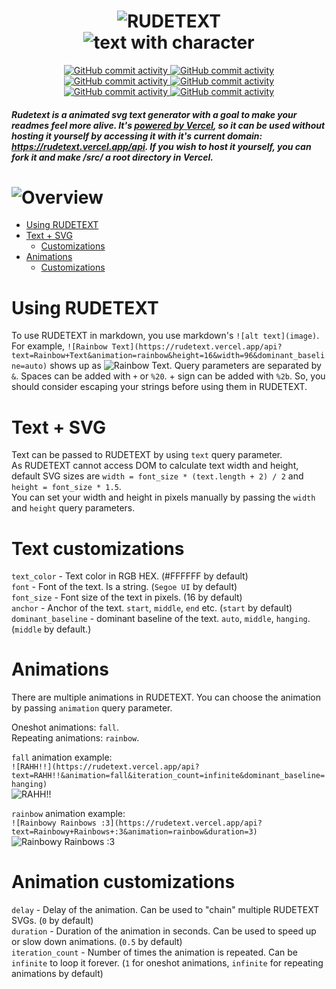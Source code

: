 <p align="center">
  <h1 align="center">
    <img alt="RUDETEXT" src="https://rudetext.vercel.app/api?text=RUDETEXT&font_size=128&font=punky&height=128&anchor=middle"/>
    <br/>
    <img alt="text with character" src="https://rudetext.vercel.app/api?text=text+with+character&font=punky&font_size=32&animation=rainbow&duration=10&text_color=00000000&delay=0.5&anchor=middle"/>
  </h1>
</p>
<p align="center">
  <a href="https://github.com/server-ok/">
    <img alt="GitHub commit activity" src="https://img.shields.io/badge/i_love-milk-white?logo=github&style=for-the-badge&labelColor=000000"/>
  </a>
  <a href="https://github.com/server-ok/rudetext/">
    <img alt="GitHub commit activity" src="https://img.shields.io/badge/RUDETEXT-black?style=for-the-badge&logo=github"/>
  </a>
  <a href="https://github.com/server-ok/rudetext/commits/">
    <img alt="GitHub commit activity" src="https://img.shields.io/github/commit-activity/t/server-ok/rudetext?style=for-the-badge&label=COMMITS&labelColor=FFFFFF&color=000000"/>
  </a>
  <a href="https://github.com/server-ok/rudetext/graphs/contributors">
    <img alt="GitHub commit activity" src="https://img.shields.io/github/contributors/server-ok/rudetext?style=for-the-badge&label=CONTRIBUTORS&labelColor=FFFFFF&color=000000"/>
  </a>
  <a href="https://github.com/server-ok/rudetext/issues/">
    <img alt="GitHub commit activity" src="https://img.shields.io/github/issues/server-ok/rudetext?style=for-the-badge&label=ISSUES&labelColor=FFFFFF&color=000000"/>
  </a>
  <a href="https://github.com/server-ok/rudetext/pulls/">
    <img alt="GitHub commit activity" src="https://img.shields.io/github/issues-pr/server-ok/rudetext?style=for-the-badge&label=PULL+REQUESTS&labelColor=FFFFFF&color=000000"/>
  </a>
</p>

##### Rudetext is a animated svg text generator with a goal to make your readmes feel more alive. It's [powered by Vercel](https://vercel.com), so it can be used without hosting it yourself by accessing it with it's current domain: https://rudetext.vercel.app/api. If you wish to host it yourself, you can fork it and make /src/ a root directory in Vercel.  

# ![Overview](https://rudetext.vercel.app/api?text=Overview&font=Segoe+UI&font_size=32&animation=rainbow&duration=10&height=32)
  - [Using RUDETEXT](#using-rudetext)
  - [Text + SVG](#text--svg)
    - [Customizations](#text-customizations)
  - [Animations](#animations)
    - [Customizations](#animation-customizations)

# Using RUDETEXT
To use RUDETEXT in markdown, you use markdown's `![alt text](image)`. For example, `![Rainbow Text](https://rudetext.vercel.app/api?text=Rainbow+Text&animation=rainbow&height=16&width=96&dominant_baseline=auto)` shows up as ![Rainbow Text](https://rudetext.vercel.app/api?text=Rainbow+Text&animation=rainbow&height=16&width=96&dominant_baseline=auto). Query parameters are separated by `&`. Spaces can be added with `+` or `%20`. + sign can be added with `%2b`. So, you should consider escaping your strings before using them in RUDETEXT.
  
# Text + SVG
Text can be passed to RUDETEXT by using `text` query parameter.  
As RUDETEXT cannot access DOM to calculate text width and height, default SVG sizes are `width = font_size * (text.length + 2) / 2` and `height = font_size * 1.5`.  
You can set your width and height in pixels manually by passing the `width` and `height` query parameters.  
  
# Text customizations
`text_color` - Text color in RGB HEX. (#FFFFFF by default)  
`font` - Font of the text. Is a string. (`Segoe UI` by default)  
`font_size` - Font size of the text in pixels. (16 by default)  
`anchor` - Anchor of the text. `start`, `middle`, `end` etc. (`start` by default)  
`dominant_baseline` - dominant baseline of the text. `auto`, `middle`, `hanging`. (`middle` by default.)
  
# Animations
There are multiple animations in RUDETEXT. You can choose the animation by passing `animation` query parameter.  

Oneshot animations: `fall`.  
Repeating animations: `rainbow`.  
  
`fall` animation example:  
`![RAHH!!](https://rudetext.vercel.app/api?text=RAHH!!&animation=fall&iteration_count=infinite&dominant_baseline=hanging)`  
![RAHH!!](https://rudetext.vercel.app/api?text=RAHH!!&animation=fall&iteration_count=infinite&dominant_baseline=hanging)  

`rainbow` animation example:  
`![Rainbowy Rainbows :3](https://rudetext.vercel.app/api?text=Rainbowy+Rainbows+:3&animation=rainbow&duration=3)`  
![Rainbowy Rainbows :3](https://rudetext.vercel.app/api?text=Rainbowy+Rainbows+:3&animation=rainbow&duration=3)  

# Animation customizations
`delay` - Delay of the animation. Can be used to "chain" multiple RUDETEXT SVGs. (`0` by default)  
`duration` - Duration of the animation in seconds. Can be used to speed up or slow down animations. (`0.5` by default)  
`iteration_count` - Number of times the animation is repeated. Can be `infinite` to loop it forever. (`1` for oneshot animations, `infinite` for repeating animations by default)
